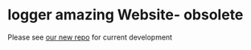logger amazing Website- obsolete
=================

Please see [our new repo](https://github.com/Inboxen/Inboxen) for current development
